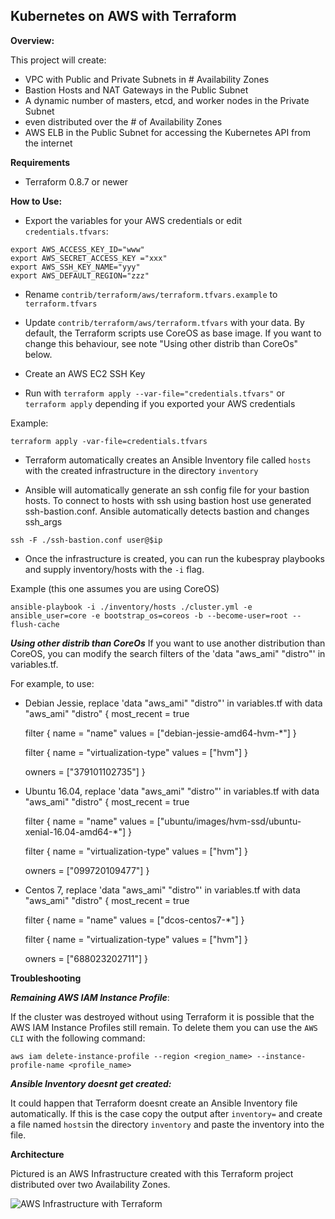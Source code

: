 ## Kubernetes on AWS with Terraform

**Overview:**

This project will create:
* VPC with Public and Private Subnets in # Availability Zones
* Bastion Hosts and NAT Gateways in the Public Subnet
* A dynamic number of masters, etcd, and worker nodes in the Private Subnet
 * even distributed over the # of Availability Zones
* AWS ELB in the Public Subnet for accessing the Kubernetes API from the internet

**Requirements**
- Terraform 0.8.7 or newer

**How to Use:**

- Export the variables for your AWS credentials or edit `credentials.tfvars`:

```
export AWS_ACCESS_KEY_ID="www"
export AWS_SECRET_ACCESS_KEY ="xxx"
export AWS_SSH_KEY_NAME="yyy"
export AWS_DEFAULT_REGION="zzz"
```
- Rename `contrib/terraform/aws/terraform.tfvars.example` to `terraform.tfvars`

- Update `contrib/terraform/aws/terraform.tfvars` with your data. By default, the Terraform scripts use CoreOS as base image. If you want to change this behaviour, see note "Using other distrib than CoreOs" below.
- Create an AWS EC2 SSH Key
- Run with `terraform apply --var-file="credentials.tfvars"` or `terraform apply` depending if you exported your AWS credentials

Example:
```commandline
terraform apply -var-file=credentials.tfvars
```

- Terraform automatically creates an Ansible Inventory file called `hosts` with the created infrastructure in the directory `inventory`

- Ansible will automatically generate an ssh config file for your bastion hosts. To connect to hosts with ssh using bastion host use generated ssh-bastion.conf.
  Ansible automatically detects bastion and changes ssh_args  
```commandline
ssh -F ./ssh-bastion.conf user@$ip
```

- Once the infrastructure is created, you can run the kubespray playbooks and supply inventory/hosts with the `-i` flag.

Example (this one assumes you are using CoreOS)
```commandline
ansible-playbook -i ./inventory/hosts ./cluster.yml -e ansible_user=core -e bootstrap_os=coreos -b --become-user=root --flush-cache
```
***Using other distrib than CoreOs***
If you want to use another distribution than CoreOS, you can modify the search filters of the 'data "aws_ami" "distro"' in variables.tf.

For example, to use:
- Debian Jessie, replace 'data "aws_ami" "distro"' in variables.tf with
data "aws_ami" "distro" {
  most_recent = true

  filter {
    name   = "name"
    values = ["debian-jessie-amd64-hvm-*"]
  }

  filter {
    name   = "virtualization-type"
    values = ["hvm"]
  }

  owners = ["379101102735"]
}

- Ubuntu 16.04, replace 'data "aws_ami" "distro"' in variables.tf with
data "aws_ami" "distro" {
  most_recent = true

  filter {
    name   = "name"
    values = ["ubuntu/images/hvm-ssd/ubuntu-xenial-16.04-amd64-*"]
  }

  filter {
    name   = "virtualization-type"
    values = ["hvm"]
  }

  owners = ["099720109477"]
}

- Centos 7, replace 'data "aws_ami" "distro"' in variables.tf with
data "aws_ami" "distro" {
  most_recent = true

  filter {
    name   = "name"
    values = ["dcos-centos7-*"]
  }

  filter {
    name   = "virtualization-type"
    values = ["hvm"]
  }

  owners = ["688023202711"]
}

**Troubleshooting**

***Remaining AWS IAM Instance Profile***:

If the cluster was destroyed without using Terraform it is possible that
the AWS IAM Instance Profiles still remain. To delete them you can use
the `AWS CLI` with the following command:
```
aws iam delete-instance-profile --region <region_name> --instance-profile-name <profile_name>
```

***Ansible Inventory doesnt get created:***

It could happen that Terraform doesnt create an Ansible Inventory file automatically. If this is the case copy the output after `inventory=` and create a file named `hosts`in the directory `inventory` and paste the inventory into the file.

**Architecture**

Pictured is an AWS Infrastructure created with this Terraform project distributed over two Availability Zones.

![AWS Infrastructure with Terraform  ](docs/aws_kubespray.png)
